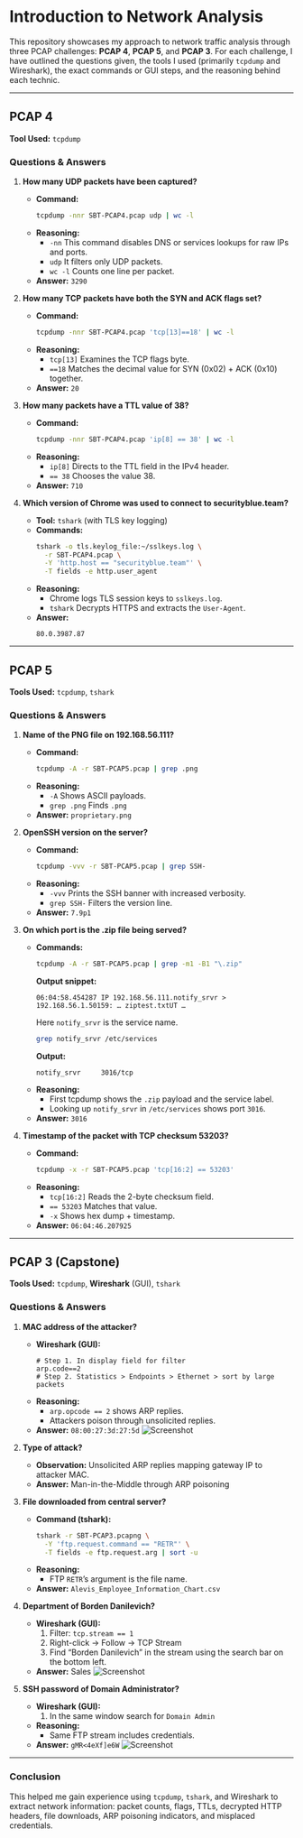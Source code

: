 # Introduction to Network Analysis
This repository showcases my approach to network traffic analysis through three PCAP challenges: **PCAP 4**, **PCAP 5**, and **PCAP 3**. For each challenge, I have outlined the questions given, the tools I used (primarily `tcpdump` and Wireshark), the exact commands or GUI steps, and the reasoning behind each technic.

---

## PCAP 4
**Tool Used:** `tcpdump`

### Questions & Answers
1. **How many UDP packets have been captured?**
   - **Command:**
     ```bash
     tcpdump -nnr SBT-PCAP4.pcap udp | wc -l
     ```
   - **Reasoning:**
     - `-nn` This command disables DNS or services lookups for raw IPs and ports.
     - `udp` It filters only UDP packets.
     - `wc -l` Counts one line per packet.
   - **Answer:** `3290`

2. **How many TCP packets have both the SYN and ACK flags set?**
   - **Command:**
     ```bash
     tcpdump -nnr SBT-PCAP4.pcap 'tcp[13]==18' | wc -l
     ```
   - **Reasoning:**
     - `tcp[13]` Examines the TCP flags byte.
     - `==18` Matches the decimal value for SYN (0x02) + ACK (0x10) together.
   - **Answer:** `20`

3. **How many packets have a TTL value of 38?**
   - **Command:**
     ```bash
     tcpdump -nnr SBT-PCAP4.pcap 'ip[8] == 38' | wc -l
     ```
   - **Reasoning:**
     - `ip[8]` Directs to the TTL field in the IPv4 header.
     - `== 38` Chooses the value 38.
   - **Answer:** `710`

4. **Which version of Chrome was used to connect to securityblue.team?**
   - **Tool:** `tshark` (with TLS key logging)
   - **Commands:**
     ```bash
     tshark -o tls.keylog_file:~/sslkeys.log \
       -r SBT-PCAP4.pcap \
       -Y 'http.host == "securityblue.team"' \
       -T fields -e http.user_agent
     ```
   - **Reasoning:**
     - Chrome logs TLS session keys to `sslkeys.log`.
     - `tshark` Decrypts HTTPS and extracts the `User-Agent`.
   - **Answer:**
     ```
     80.0.3987.87 
     ```

---

## PCAP 5
**Tools Used:** `tcpdump`, `tshark`

### Questions & Answers
1. **Name of the PNG file on 192.168.56.111?**
   - **Command:**
     ```bash
     tcpdump -A -r SBT-PCAP5.pcap | grep .png
     ```
   - **Reasoning:**
     - `-A` Shows ASCII payloads.
     - `grep .png` Finds `.png`
   - **Answer:** `proprietary.png`

2. **OpenSSH version on the server?**
   - **Command:**
     ```bash
     tcpdump -vvv -r SBT-PCAP5.pcap | grep SSH-
     ```
   - **Reasoning:**
     - `-vvv` Prints the SSH banner with increased verbosity. 
     - `grep SSH-` Filters the version line.
   - **Answer:** `7.9p1`

3. **On which port is the .zip file being served?**
   - **Commands:**
     ```bash
     tcpdump -A -r SBT-PCAP5.pcap | grep -m1 -B1 "\.zip"
     ```
     **Output snippet:**
     ```
     06:04:58.454287 IP 192.168.56.111.notify_srvr > 192.168.56.1.50159: … ziptest.txtUT …
     ```
     Here `notify_srvr` is the service name.
     ```bash
     grep notify_srvr /etc/services
     ```
     **Output:**
     ```
     notify_srvr     3016/tcp    
     ```
   - **Reasoning:**
     - First tcpdump shows the `.zip` payload and the service label.
     - Looking up `notify_srvr` in `/etc/services` shows port `3016`.
   - **Answer:** `3016`

4. **Timestamp of the packet with TCP checksum 53203?**
   - **Command:**
     ```bash
     tcpdump -x -r SBT-PCAP5.pcap 'tcp[16:2] == 53203'
     ```
   - **Reasoning:**
     - `tcp[16:2]` Reads the 2-byte checksum field.
     - `== 53203` Matches that value.
     - `-x` Shows hex dump + timestamp.
   - **Answer:** `06:04:46.207925`

---

## PCAP 3 (Capstone)
**Tools Used:** `tcpdump`, **Wireshark** (GUI), `tshark`

### Questions & Answers
1. **MAC address of the attacker?**
   - **Wireshark (GUI):**
     ```
     # Step 1. In display field for filter
     arp.code==2
     # Step 2. Statistics > Endpoints > Ethernet > sort by large packets
     ```
   - **Reasoning:**
     - `arp.opcode == 2` shows ARP replies.
     - Attackers poison through unsolicited replies.
   - **Answer:** `08:00:27:3d:27:5d`
   ![Screenshot](images/img1.png)

2. **Type of attack?**
   - **Observation:** Unsolicited ARP replies mapping gateway IP to attacker MAC.
   - **Answer:** Man-in-the-Middle through ARP poisoning

3. **File downloaded from central server?**
   - **Command (tshark):**
     ```bash
     tshark -r SBT-PCAP3.pcapng \
       -Y 'ftp.request.command == "RETR"' \
       -T fields -e ftp.request.arg | sort -u
     ```
   - **Reasoning:**
     - FTP `RETR`’s argument is the file name.
   - **Answer:** `Alevis_Employee_Information_Chart.csv`

4. **Department of Borden Danilevich?**
   - **Wireshark (GUI):**
     1. Filter: `tcp.stream == 1`
     2. Right-click → Follow → TCP Stream 
     3. Find “Borden Danilevich” in the stream using the search bar on the bottom left. 
   - **Answer:** Sales
    ![Screenshot](images/img2.png)

5. **SSH password of Domain Administrator?**
   - **Wireshark (GUI):**
     1. In the same window search for `Domain Admin`
   - **Reasoning:**
     - Same FTP stream includes credentials.
   - **Answer:** `gMR<4eXf]e6W`
   ![Screenshot](images/img3.png)

---

### Conclusion
This helped me gain experience using `tcpdump`, `tshark`, and Wireshark to extract network information: packet counts, flags, TTLs, decrypted HTTP headers, file downloads, ARP poisoning indicators, and misplaced credentials.  
